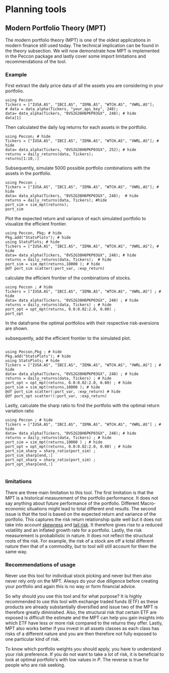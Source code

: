 # Planning tools
## Modern Portfolio Theory (MPT) 
The modern portfolio theory (MPT) is one of the oldest applications in modern finance still used today. The technical implication can be found in the theory subsection.  We will now demonstrate how MPT is implemented in the Peccon package and lastly cover some import limitations and recommendations of the tool. 
### Example 

First extract the daily price data of all the assets you are considering in your portfolio. 
```@repl
using Peccon
Tickers = ["IUSA.AS", "IBCI.AS", "IEMA.AS", "WTCH.AS", "VWRL.AS"]; 
# data = data_alpha(Tickers, "your_api_key", 248);
data= data_alpha(Tickers, "0VS2G38H6PKP03GX", 248); # hide
data[1]

``` 

Then calculated the daily log returns for each assets in the portfolio. 


```@example
using Peccon; # hide
Tickers = ["IUSA.AS", "IBCI.AS", "IEMA.AS", "WTCH.AS", "VWRL.AS"]; # hide
data= data_alpha(Tickers, "0VS2G38H6PKP03GX", 252); # hide
returns = daily_returns(data, Tickers);
returns[1:10,:]
```

Subsequently, simulate 5000 possible portfolio combinations with the assets in the portfolio. 
```@repl
using Peccon ; 
Tickers = ["IUSA.AS", "IBCI.AS", "IEMA.AS", "WTCH.AS", "VWRL.AS"]; # hide
data= data_alpha(Tickers, "0VS2G38H6PKP03GX", 248);  # hide
returns = daily_returns(data, Tickers); #hide
port_sim = sim_mpt(returns);
port_sim

```

Plot the expected return and variance of each simulated portfolio to visualize the efficient frontier.  
```@repl
using Peccon, Pkg; # hide
Pkg.add("StatsPlots"); # hide
using StatsPlots; # hide 
Tickers = ["IUSA.AS", "IBCI.AS", "IEMA.AS", "WTCH.AS", "VWRL.AS"]; # hide 
data= data_alpha(Tickers, "0VS2G38H6PKP03GX", 248); # hide
returns = daily_returns(data, Tickers);  # hide
port_sim = sim_mpt(returns,10000 ); # hide
@df port_sim scatter(:port_var, :exp_return)
```

calculate the efficient frontier of the combinations of stocks. 

```@repl
using Peccon ; # hide 
Tickers = ["IUSA.AS", "IBCI.AS", "IEMA.AS", "WTCH.AS", "VWRL.AS"] ; # hide
data= data_alpha(Tickers, "0VS2G38H6PKP03GX", 248) ; # hide
returns = daily_returns(data, Tickers) ; # hide
port_opt = opt_mpt(returns, 0.0:0.02:2.0, 0.00) ; 
port_opt
```
In the dataframe the optimal portfolios with their respective risk-aversions are shown. 


subsequently, add the efficient frontier to the simulated plot. 

```@repl 

using Peccon,Pkg ; # hide
Pkg.add("StatsPlots"); # hide
using StatsPlots; # hide 
Tickers = ["IUSA.AS", "IBCI.AS", "IEMA.AS", "WTCH.AS", "VWRL.AS"] ; # hide
data= data_alpha(Tickers, "0VS2G38H6PKP03GX", 248) ; # hide
returns = daily_returns(data, Tickers) ; # hide
port_opt = opt_mpt(returns, 0.0:0.02:2.0, 0.00) ; # hide
port_sim = sim_mpt(returns,10000 ); # hide
@df port_sim scatter(:port_var, :exp_return) # hide 
@df port_opt scatter!(:port_var, :exp_return)
``` 


Lastly, calculate the sharp ratio to find the portfolio with the optimal  return variation ratio 

```@repl
using Peccon ; # hide 
Tickers = ["IUSA.AS", "IBCI.AS", "IEMA.AS", "WTCH.AS", "VWRL.AS"] ; # hide 
data= data_alpha(Tickers, "0VS2G38H6PKP03GX", 248); # hide
returns = daily_returns(data, Tickers) ; # hide 
port_sim = sim_mpt(returns,10000 ) ; # hide
port_opt = opt_mpt(returns, 0.0:0.02:2.0, 0.00) ; # hide
port_sim_sharp = sharp_ratio(port_sim) ; 
port_sim_sharp[end,:]
port_opt_sharp = sharp_ratio(port_sim) ; 
port_opt_sharp[end,:]


```

### limitations 

There are three main limitation to this tool. The first limitation is that the MPT is a historical measurement of the portfolio performance. It does not say anything about future performance of the portfolio. Different Macro-economic situations might lead to total different end results. The second issue is that the tool is based on the expected return and variance of the portfolio. This captures the risk return relationship quite well but it does not take into account [skewness](https://en.wikipedia.org/wiki/Skewness) and [tail risk](https://en.wikipedia.org/wiki/Tail_risk). It therefore gives rise to a reduced volatility and an inflated growth rate for a portfolio. Lastly, the risk measurement is probabilistic in nature. It does not reflect the structural roots of the risk. For example, the risk of a stock are off a total different nature then that of a commodity, but to tool will still account for them the same way. 


### Recommendations of usage 
Never use this tool for individual stock picking and never but then also never rely *only* on the MPT. Always do your due diligence before creating your portfolio and again this is no way or form financial advice. 

So why should you use this tool and for what purpose? It is highly recommended to use this tool with exchange traded funds (ETF) as these products are already substantially diversified and issue two of the MPT is therefore greatly diminished. Also, the structural risk that certain ETF are exposed is difficult the estimate and the MPT can help you gain insights into which ETF have less or more risk compared to the returns they offer. Lastly, MPT also works better if you invest in all assets classes as each class has risks of a different nature and you are then therefore not fully exposed to one particular kind of risk. 

To know which portfolio weights you should apply, you have to understand your risk preference. If you do not want to take a lot of risk, it is beneficial to look at optimal portfolio's with low values in $P$. The reverse is true for people who are risk seeking. 
